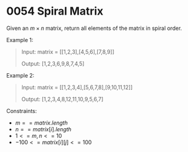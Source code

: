 # 0054 Spiral Matrix

Given an $m \times n$ matrix, return all elements of the matrix in spiral order.

 

Example 1:

> Input: matrix = [[1,2,3],[4,5,6],[7,8,9]]
> 
> Output: [1,2,3,6,9,8,7,4,5]

Example 2:

> Input: matrix = [[1,2,3,4],[5,6,7,8],[9,10,11,12]]
> 
> Output: [1,2,3,4,8,12,11,10,9,5,6,7]
 

Constraints:

- $m == matrix.length$
- $n == matrix[i].length$
- $1 <= m, n <= 10$
- $-100 <= matrix[i][j] <= 100$